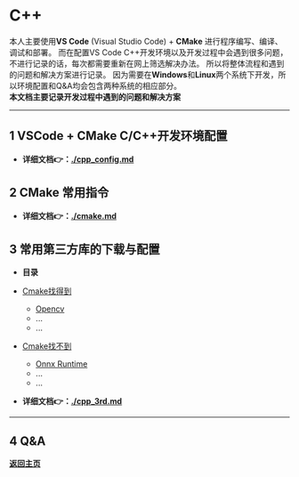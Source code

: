 # C++
本人主要使用**VS Code** (Visual Studio Code) + **CMake** 进行程序编写、编译、调试和部署。
而在配置VS Code C++开发环境以及开发过程中会遇到很多问题，不进行记录的话，每次都需要重新在网上筛选解决办法。
所以将整体流程和遇到的问题和解决方案进行记录。
因为需要在**Windows**和**Linux**两个系统下开发，所以环境配置和Q&A均会包含两种系统的相应部分。  
**本文档主要记录开发过程中遇到的问题和解决方案**

------------------------------------------------------------

## 1 VSCode + CMake C/C++开发环境配置

- **详细文档👉：[./cpp_config.md](./cpp_config.md)**

## 2 CMake 常用指令

- **详细文档👉：[./cmake.md](./cmake.md)**

## 3 常用第三方库的下载与配置

- **目录**
 - [Cmake找得到](./cpp_3rd.md#CMake可以找到的库)
   - [Opencv](./cpp_3rd.md#opencv)
   - ...
   - ...
 - [Cmake找不到](./cpp_3rd.md#CMake找不到的库)
   - [Onnx Runtime](./cpp_3rd.md#otr)
   - ...
   - ...

- **详细文档👉：[./cpp_3rd.md](./cpp_3rd.md)**

------------------------------------------------------------

## 4 Q&A

**[返回主页](../../README.md)**

